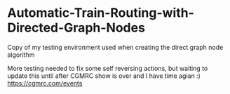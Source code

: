 # Automatic-Train-Routing-with-Directed-Graph-Nodes
Copy of my testing environment used when creating the direct graph node algorithm


More testing needed to fix some self reversing actions, but waiting to update this until after CGMRC show is over and I have time agian :)
https://cgmrc.com/events

